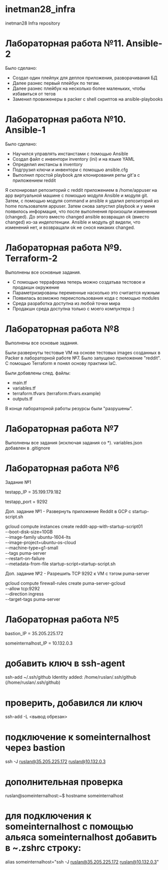# inetman28_infra
inetman28 Infra repository

# Лабораторная работа №11. Ansible-2

Было сделано:
- Создал один плейпук для деплоя приложения, разворачивания БД 
- Далее разнес первый плейбук по тегам. 
- Далее разнес плейбук на несколько более маленьких, чтобы избавиться от тегов
- Заменил провиженеры в packer c shell скриптов на ansible-playbooks

# Лабораторная работа №10. Ansible-1

Было сделано:
- Научился управлять инстанстами с помощью Ansible
- Создал файл с инвентори inventory (ini) и на языке YAML
- Определил инстансы в inventory
- Подгрузил ключи и инвентори с помощью ansible.cfg
- Выполнил простой playbook для клонирования репы git'a с приложением reddit

Я склонировал репозиторий с reddit приложением в /home/appuser на app виртуальной
машине с помощью модуля Ansible и модуля git.
Затем, с помощью модуля command и ansible я удалил репозиторий из home пользователя
appuser.
Затем снова запустил playbook и у меня появилось информация, что после 
выполнения произошли изменения (changed). До этого вместо changed ansible
возвращал ok (вместо changed) из-за индепотенции. Ansible и модуль git
видели, что изменений нет, и возвращали ok не снося никаких changed. 

# Лабораторная работа №9. Terraform-2

Выполнены все основные задания.

- С помощью терраформа теперь можно создатьва тестовое и продакшн окружение
- Параметризированы переменные насколько это считается нужным
- Появилась возможно переиспользования кода с помощью modules
- Среда разработка доступна из любой точки мира
- Продакшн среда доступна только с моего компуктера :)


# Лабораторная работа №8
Выполнены все основые задания.

Были развернуты тестовые VM на основе тестовых images созданных в Packer в лабораторной работе №7. Было запущено приложение "reddit".
С помощью Terraform я понял основу практики IaC.

Были добавлены след. файлы:
- main.tf
- variables.tf
- terraform.tfvars (terraform.tfvars.example)
- outputs.tf

В конце лабораторной работы резурсы были "разрушены".

# Лабораторная работа №7

Выполнены все задания (исключая задания со *).
variables.json добавлен в .gitignore


# Лабораторная работа №6

Задание №1

testapp_IP = 35.199.179.182

testapp_port = 9292

Доп. задание №1 - Развернуть приложение Reddit в GCP с startup-script.sh

  gcloud compute instances create reddit-app-with-startup-script01 \
--boot-disk-size=10GB \
--image-family ubuntu-1604-lts \
--image-project=ubuntu-os-cloud \
--machine-type=g1-small \
--tags puma-server \
--restart-on-failure \
--metadata-from-file startup-script=startup-script.sh

Доп. задание №2 - Разрешить TCP 9292 к VM с тэгом puma-server

gcloud compute firewall-rules create puma-server-gcloud \
--allow tcp:9292 \
--direction ingress \
--target-tags puma-server


# Лабораторная работа №5

bastion_IP = 35.205.225.172

someinternalhost_IP = 10.132.0.3



# добавить ключ в ssh-agent
ssh-add ~/.ssh/github
Identity added: /home/ruslan/.ssh/github (/home/ruslan/.ssh/github)
# проверить, добавился ли ключ
ssh-add -L
<вывод обрезан>
# подключение к someinternalhost через bastion
ssh -J ruslan@35.205.225.172 ruslan@10.132.0.3

# дополнительная проверка
ruslan@someinternalhost:~$ hostname
someinternalhost

# для подключения к someinternalhost с помощью альяса someinternalhost добавить в ~.zshrc строку:
alias someinternalhost="ssh -J ruslan@35.205.225.172 ruslan@10.132.0.3"
